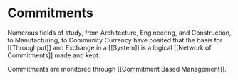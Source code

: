 # Commitments

Numerous fields of study, from Architecture, Engineering, and Construction, to Manufacturing, to Community Currency have posited that the basis for [[Throughput]] and Exchange in a [[System]] is a logical [[Network of Commitments]] made and kept. 

Commitments are monitored through [[Commitment Based Management]]. 